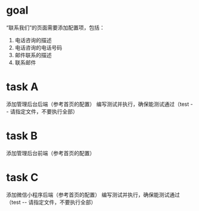 # goal

“联系我们”的页面需要添加配置项，包括：

1. 电话咨询的描述
2. 电话咨询的电话号码
3. 邮件联系的描述
4. 联系邮件

# task A

添加管理后台后端（参考首页的配置）
编写测试并执行，确保能测试通过（test -- 请指定文件，不要执行全部）

# task B

添加管理后台前端（参考首页的配置）

# task C

添加微信小程序后端（参考首页的配置）
编写测试并执行，确保能测试通过（test -- 请指定文件，不要执行全部）
